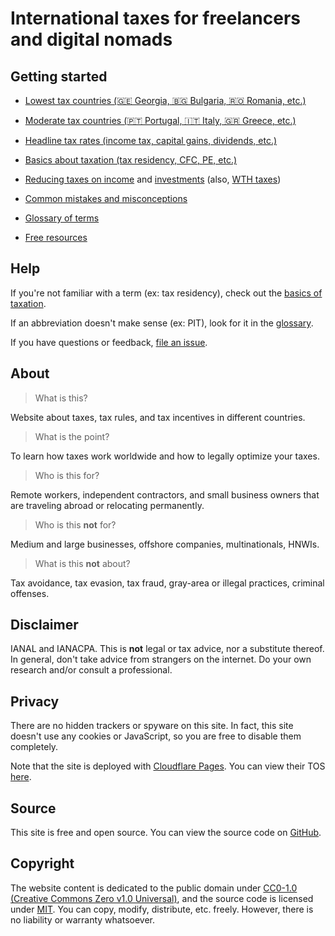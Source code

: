 # International taxes for freelancers and digital nomads

## Getting started

- [Lowest tax countries (🇬🇪 Georgia, 🇧🇬 Bulgaria, 🇷🇴 Romania, etc.)](./lowest-tax-countries.md)

- [Moderate tax countries (🇵🇹 Portugal, 🇮🇹 Italy, 🇬🇷 Greece, etc.)](./moderate-tax-countries.md)

- [Headline tax rates (income tax, capital gains, dividends, etc.)](./headline-tax-rates.md)

- [Basics about taxation (tax residency, CFC, PE, etc.)](./basics-of-taxation.md)

- [Reducing taxes on income](./tax-optimization-strategies.md) and [investments](./taxes-on-investments.md) (also, [WTH taxes](./withholding-taxes.md))

- [Common mistakes and misconceptions](./common-mistakes.md)

- [Glossary of terms](./glossary.md)

- [Free resources](./resources.md)

## Help

If you're not familiar with a term (ex: tax residency), check out the [basics of taxation](./basics-of-taxation.md).

If an abbreviation doesn't make sense (ex: PIT), look for it in the [glossary](./glossary.md).

If you have questions or feedback, [file an issue](https://github.com/marilius12/taxes/issues).

## About

> What is this?

Website about taxes, tax rules, and tax incentives in different countries.

> What is the point?

To learn how taxes work worldwide and how to legally optimize your taxes.

> Who is this for?

Remote workers, independent contractors, and small business owners that are traveling abroad or relocating permanently.

> Who is this **not** for?

Medium and large businesses, offshore companies, multinationals, HNWIs.

> What is this **not** about?

Tax avoidance, tax evasion, tax fraud, gray-area or illegal practices, criminal offenses.

## Disclaimer

IANAL and IANACPA. This is **not** legal or tax advice, nor a substitute thereof. In general, don't take advice from strangers on the internet. Do your own research and/or consult a professional.

## Privacy

There are no hidden trackers or spyware on this site. In fact, this site doesn't use any cookies or JavaScript, so you are free to disable them completely.

Note that the site is deployed with [Cloudflare Pages](https://pages.cloudflare.com/). You can view their TOS [here](https://www.cloudflare.com/terms/).

## Source

This site is free and open source. You can view the source code on [GitHub](https://github.com/marilius12/taxes).

## Copyright

The website content is dedicated to the public domain under [CC0-1.0 (Creative Commons Zero v1.0 Universal)](https://creativecommons.org/publicdomain/zero/1.0/), and the source code is licensed under [MIT](https://opensource.org/licenses/mit-license.php). You can copy, modify, distribute, etc. freely. However, there is no liability or warranty whatsoever.

